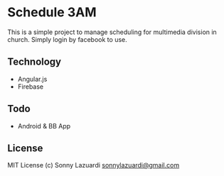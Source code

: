Schedule 3AM
============

This is a simple project to manage scheduling for multimedia division in church. Simply login by facebook to use.

## Technology

- Angular.js
- Firebase

## Todo 

- Android & BB App

## License

MIT License (c) Sonny Lazuardi <sonnylazuardi@gmail.com>